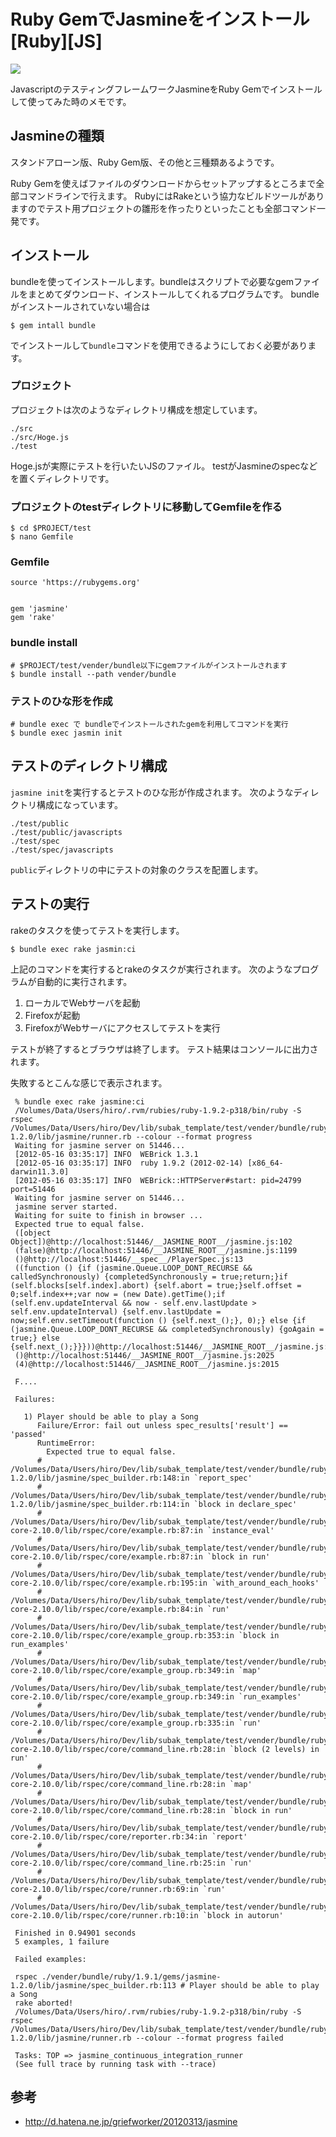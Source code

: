 # Ruby GemでJasmineをインストール[Ruby][JS]















![](http://evernote.tk84.net/shard/s8/res/79d84320-5815-4d6d-a95d-3f74da2dcbaf/Jasmine_%20BDD%20for%20your%20JavaScript.jpg)

JavascriptのテスティングフレームワークJasmineをRuby Gemでインストールして使ってみた時のメモです。

## Jasmineの種類
スタンドアローン版、Ruby Gem版、その他と三種類あるようです。

Ruby Gemを使えばファイルのダウンロードからセットアップするところまで全部コマンドラインで行えます。
RubyにはRakeという協力なビルドツールがありますのでテスト用プロジェクトの雛形を作ったりといったことも全部コマンド一発です。

## インストール

bundleを使ってインストールします。bundleはスクリプトで必要なgemファイルをまとめてダウンロード、インストールしてくれるプログラムです。
bundleがインストールされていない場合は

    $ gem intall bundle

でインストールして`bundle`コマンドを使用できるようにしておく必要があります。

### プロジェクト
プロジェクトは次のようなディレクトリ構成を想定しています。

    ./src
    ./src/Hoge.js
    ./test

Hoge.jsが実際にテストを行いたいJSのファイル。
testがJasmineのspecなどを置くディレクトリです。

### プロジェクトのtestディレクトリに移動してGemfileを作る
    $ cd $PROJECT/test
    $ nano Gemfile

### Gemfile
    source 'https://rubygems.org'


    gem 'jasmine'
    gem 'rake'


### bundle install

    # $PROJECT/test/vender/bundle以下にgemファイルがインストールされます
    $ bundle install --path vender/bundle

### テストのひな形を作成

    # bundle exec で bundleでインストールされたgemを利用してコマンドを実行
    $ bundle exec jasmin init

## テストのディレクトリ構成
`jasmine init`を実行するとテストのひな形が作成されます。
次のようなディレクトリ構成になっています。

    ./test/public
    ./test/public/javascripts
    ./test/spec
    ./test/spec/javascripts

`public`ディレクトリの中にテストの対象のクラスを配置します。


## テストの実行
rakeのタスクを使ってテストを実行します。

    $ bundle exec rake jasmin:ci

上記のコマンドを実行するとrakeのタスクが実行されます。
次のようなプログラムが自動的に実行されます。

1. ローカルでWebサーバを起動
2. Firefoxが起動
3. FirefoxがWebサーバにアクセスしてテストを実行

テストが終了するとブラウザは終了します。
テスト結果はコンソールに出力されます。

失敗するとこんな感じで表示されます。


     % bundle exec rake jasmine:ci
     /Volumes/Data/Users/hiro/.rvm/rubies/ruby-1.9.2-p318/bin/ruby -S rspec /Volumes/Data/Users/hiro/Dev/lib/subak_template/test/vender/bundle/ruby/1.9.1/gems/jasmine-1.2.0/lib/jasmine/runner.rb --colour --format progress
     Waiting for jasmine server on 51446...
     [2012-05-16 03:35:17] INFO  WEBrick 1.3.1
     [2012-05-16 03:35:17] INFO  ruby 1.9.2 (2012-02-14) [x86_64-darwin11.3.0]
     [2012-05-16 03:35:17] INFO  WEBrick::HTTPServer#start: pid=24799 port=51446
     Waiting for jasmine server on 51446...
     jasmine server started.
     Waiting for suite to finish in browser ...
     Expected true to equal false.
     ([object Object])@http://localhost:51446/__JASMINE_ROOT__/jasmine.js:102
     (false)@http://localhost:51446/__JASMINE_ROOT__/jasmine.js:1199
     ()@http://localhost:51446/__spec__/PlayerSpec.js:13
     ((function () {if (jasmine.Queue.LOOP_DONT_RECURSE && calledSynchronously) {completedSynchronously = true;return;}if (self.blocks[self.index].abort) {self.abort = true;}self.offset = 0;self.index++;var now = (new Date).getTime();if (self.env.updateInterval && now - self.env.lastUpdate > self.env.updateInterval) {self.env.lastUpdate = now;self.env.setTimeout(function () {self.next_();}, 0);} else {if (jasmine.Queue.LOOP_DONT_RECURSE && completedSynchronously) {goAgain = true;} else {self.next_();}}}))@http://localhost:51446/__JASMINE_ROOT__/jasmine.js:1024
     ()@http://localhost:51446/__JASMINE_ROOT__/jasmine.js:2025
     (4)@http://localhost:51446/__JASMINE_ROOT__/jasmine.js:2015

     F....

     Failures:

       1) Player should be able to play a Song
          Failure/Error: fail out unless spec_results['result'] == 'passed'
          RuntimeError:
            Expected true to equal false.
          # /Volumes/Data/Users/hiro/Dev/lib/subak_template/test/vender/bundle/ruby/1.9.1/gems/jasmine-1.2.0/lib/jasmine/spec_builder.rb:148:in `report_spec'
          # /Volumes/Data/Users/hiro/Dev/lib/subak_template/test/vender/bundle/ruby/1.9.1/gems/jasmine-1.2.0/lib/jasmine/spec_builder.rb:114:in `block in declare_spec'
          # /Volumes/Data/Users/hiro/Dev/lib/subak_template/test/vender/bundle/ruby/1.9.1/gems/rspec-core-2.10.0/lib/rspec/core/example.rb:87:in `instance_eval'
          # /Volumes/Data/Users/hiro/Dev/lib/subak_template/test/vender/bundle/ruby/1.9.1/gems/rspec-core-2.10.0/lib/rspec/core/example.rb:87:in `block in run'
          # /Volumes/Data/Users/hiro/Dev/lib/subak_template/test/vender/bundle/ruby/1.9.1/gems/rspec-core-2.10.0/lib/rspec/core/example.rb:195:in `with_around_each_hooks'
          # /Volumes/Data/Users/hiro/Dev/lib/subak_template/test/vender/bundle/ruby/1.9.1/gems/rspec-core-2.10.0/lib/rspec/core/example.rb:84:in `run'
          # /Volumes/Data/Users/hiro/Dev/lib/subak_template/test/vender/bundle/ruby/1.9.1/gems/rspec-core-2.10.0/lib/rspec/core/example_group.rb:353:in `block in run_examples'
          # /Volumes/Data/Users/hiro/Dev/lib/subak_template/test/vender/bundle/ruby/1.9.1/gems/rspec-core-2.10.0/lib/rspec/core/example_group.rb:349:in `map'
          # /Volumes/Data/Users/hiro/Dev/lib/subak_template/test/vender/bundle/ruby/1.9.1/gems/rspec-core-2.10.0/lib/rspec/core/example_group.rb:349:in `run_examples'
          # /Volumes/Data/Users/hiro/Dev/lib/subak_template/test/vender/bundle/ruby/1.9.1/gems/rspec-core-2.10.0/lib/rspec/core/example_group.rb:335:in `run'
          # /Volumes/Data/Users/hiro/Dev/lib/subak_template/test/vender/bundle/ruby/1.9.1/gems/rspec-core-2.10.0/lib/rspec/core/command_line.rb:28:in `block (2 levels) in run'
          # /Volumes/Data/Users/hiro/Dev/lib/subak_template/test/vender/bundle/ruby/1.9.1/gems/rspec-core-2.10.0/lib/rspec/core/command_line.rb:28:in `map'
          # /Volumes/Data/Users/hiro/Dev/lib/subak_template/test/vender/bundle/ruby/1.9.1/gems/rspec-core-2.10.0/lib/rspec/core/command_line.rb:28:in `block in run'
          # /Volumes/Data/Users/hiro/Dev/lib/subak_template/test/vender/bundle/ruby/1.9.1/gems/rspec-core-2.10.0/lib/rspec/core/reporter.rb:34:in `report'
          # /Volumes/Data/Users/hiro/Dev/lib/subak_template/test/vender/bundle/ruby/1.9.1/gems/rspec-core-2.10.0/lib/rspec/core/command_line.rb:25:in `run'
          # /Volumes/Data/Users/hiro/Dev/lib/subak_template/test/vender/bundle/ruby/1.9.1/gems/rspec-core-2.10.0/lib/rspec/core/runner.rb:69:in `run'
          # /Volumes/Data/Users/hiro/Dev/lib/subak_template/test/vender/bundle/ruby/1.9.1/gems/rspec-core-2.10.0/lib/rspec/core/runner.rb:10:in `block in autorun'

     Finished in 0.94901 seconds
     5 examples, 1 failure

     Failed examples:

     rspec ./vender/bundle/ruby/1.9.1/gems/jasmine-1.2.0/lib/jasmine/spec_builder.rb:113 # Player should be able to play a Song
     rake aborted!
     /Volumes/Data/Users/hiro/.rvm/rubies/ruby-1.9.2-p318/bin/ruby -S rspec /Volumes/Data/Users/hiro/Dev/lib/subak_template/test/vender/bundle/ruby/1.9.1/gems/jasmine-1.2.0/lib/jasmine/runner.rb --colour --format progress failed

     Tasks: TOP => jasmine_continuous_integration_runner
     (See full trace by running task with --trace)


## 参考
- <http://d.hatena.ne.jp/griefworker/20120313/jasmine>
















